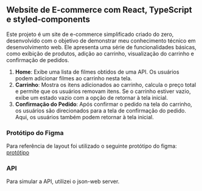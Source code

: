 ## Website de E-commerce com React, TypeScript e styled-components

Este projeto é um site de e-commerce simplificado criado do zero, desenvolvido com o objetivo de demonstrar meu conhecimento técnico em desenvolvimento web. Ele apresenta uma série de funcionalidades básicas, como exibição de produtos, adição ao carrinho, visualização do carrinho e confirmação de pedidos.

1. **Home**: Exibe uma lista de filmes obtidos de uma API. Os usuários podem adicionar filmes ao carrinho nesta tela.
2. **Carrinho**: Mostra os itens adicionados ao carrinho, calcula o preço total e permite que os usuários removam itens. Se o carrinho estiver vazio, exibe um estado vazio com a opção de retornar à tela inicial.
3. **Confirmação do Pedido**: Após confirmar o pedido na tela do carrinho, os usuários são direcionados para a tela de confirmação do pedido. Aqui, os usuários também podem retornar à tela inicial.

### Protótipo do Figma

Para referência de layout foi utilizado o seguinte protótipo do figma:
[protótipo](https://www.figma.com/file/RY494yKewR5EpAWUWBhlUp/Re-teste-Front-React-WeFit---2024?type=design&node-id=0:1&mode=design&t=8BphTewiGkv0GnQk-1)

### API

Para simular a API, utilizei o json-web server.
